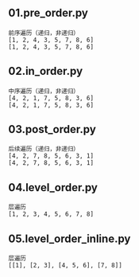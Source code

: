 ## 01.pre_order.py
    前序遍历（递归，非递归）
    [1, 2, 4, 3, 5, 7, 8, 6]
    [1, 2, 4, 3, 5, 7, 8, 6]
    
## 02.in_order.py
    中序遍历（递归，非递归）
    [4, 2, 1, 7, 5, 8, 3, 6]
    [4, 2, 1, 7, 5, 8, 3, 6]
    
## 03.post_order.py
    后续遍历（递归，非递归）
    [4, 2, 7, 8, 5, 6, 3, 1]
    [4, 2, 7, 8, 5, 6, 3, 1]
    
## 04.level_order.py
    层遍历
    [1, 2, 3, 4, 5, 6, 7, 8]

## 05.level_order_inline.py
    层遍历
    [[1], [2, 3], [4, 5, 6], [7, 8]]

    